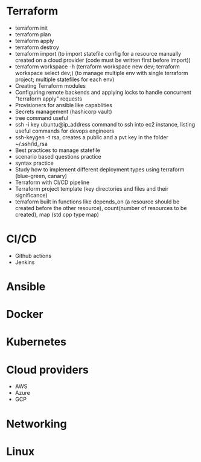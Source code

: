 # Terraform
- terraform init
- terraform plan
- terraform apply
- terraform destroy
- terraform import (to import statefile config for a resource manually created on a cloud provider (code must be written first before import))
- terraform workspace -h (terraform workspace new dev; terraform workspace select dev;) (to manage multiple env with single terraform project; multiple statefiles for each env)
- Creating Terraform modules
- Configuring remote backends and applying locks to handle concurrent "terraform apply" requests
- Provisioners for ansible like capablities
- Secrets management (hashicorp vault)
- tree command useful
- ssh -i key ubuntu@ip_address command to ssh into ec2 instance, listing useful commands for devops engineers
- ssh-keygen -t rsa, creates a public and a pvt key in the folder ~/.ssh/id_rsa
- Best practices to manage statefile
- scenario based questions practice
- syntax practice
- Study how to implement different deployment types using terraform (blue-green, canary)
- Terraform with CI/CD pipeline
- Terraform project template (key directories and files and their significance)
- terraform built in functions like depends_on (a resource should be created before the other resource), count(number of resources to be created), map (std cpp type map)

# CI/CD
- Github actions
- Jenkins

# Ansible

# Docker

# Kubernetes

# Cloud providers
- AWS
- Azure
- GCP

# Networking 
# Linux
